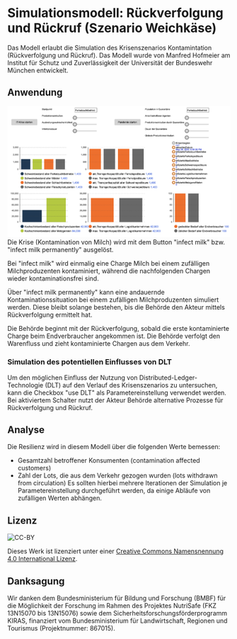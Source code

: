 # Simulationsmodell: Rückverfolgung und Rückruf (Szenario Weichkäse)
Das Modell erlaubt die Simulation des Krisenszenarios Kontamintation (Rückverfolgung und Rückruf). Das Modell wurde von Manfred Hofmeier am Institut für Schutz und Zuverlässigkeit der Universität der Bundeswehr München entwickelt.

## Anwendung
![Screenshot](../screenshots/mdl_screenshot_bioschinken_it-vorfall_pandemie.png)
Die Krise (Kontamination von Milch) wird mit dem Button "infect milk" bzw. "infect milk permanently" ausgelöst.

Bei "infect milk" wird einmalig eine Charge Milch bei einem zufälligen Milchproduzenten kontaminiert, während die nachfolgenden Chargen wieder kontaminationsfrei sind.

Über "infect milk permanently" kann eine andauernde Kontaminationssituation bei einem zufälligen Milchproduzenten simuliert werden. Diese bleibt solange bestehen, bis die Behörde den Akteur mittels Rückverfolgung ermittelt hat.

Die Behörde beginnt mit der Rückverfolgung, sobald die erste kontaminierte Charge beim Endverbraucher angekommen ist. Die Behörde verfolgt den Warenfluss und zieht kontaminierte Chargen aus dem Verkehr.

### Simulation des potentiellen Einflusses von DLT
Um den möglichen Einfluss der Nutzung von Distributed-Ledger-Technologie (DLT) auf den Verlauf des Krisenszenarios zu untersuchen, kann die Checkbox "use DLT" als Parametereinstellung verwendet werden. Bei aktiviertem Schalter nutzt der Akteur Behörde alternative Prozesse für Rückverfolgung und Rückruf.

## Analyse
Die Resilienz wird in diesem Modell über die folgenden Werte bemessen:
* Gesamtzahl betroffener Konsumenten (contamination affected customers)
* Zahl der Lots, die aus dem Verkehr gezogen wurden (lots withdrawn from circulation)
Es sollten hierbei mehrere Iterationen der Simulation je Parametereinstellung durchgeführt werden, da einige Abläufe von zufälligen Werten abhängen.

## Lizenz
![CC-BY](https://i.creativecommons.org/l/by/4.0/88x31.png)

Dieses Werk ist lizenziert unter einer [Creative Commons Namensnennung 4.0 International Lizenz](http://creativecommons.org/licenses/by/4.0/).

## Danksagung
Wir danken dem Bundesministerium für Bildung und Forschung (BMBF) für die Möglichkeit der Forschung im Rahmen des Projektes NutriSafe (FKZ 13N15070 bis 13N15076) sowie dem Sicherheitsforschungsförderprogramm KIRAS, finanziert vom Bundesministerium für Landwirtschaft, Regionen und Tourismus (Projektnummer: 867015).
